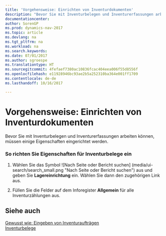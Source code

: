 ```yaml
---
title: 'Vorgehensweise: Einrichten von Inventurdokumenten'
description: "Bevor Sie mit Inventurbelegen und Inventurerfassungen arbeiten können, müssen einige Eigenschaften eingerichtet werden."
documentationcenter: 
author: SorenGP
ms.prod: dynamics-nav-2017
ms.topic: article
ms.devlang: na
ms.tgt_pltfrm: na
ms.workload: na
ms.search.keywords: 
ms.date: 07/01/2017
ms.author: sgroespe
ms.translationtype: HT
ms.sourcegitcommit: 4fefaef7380ac10836fcac404eea006f55d8556f
ms.openlocfilehash: e11928946bc93ae2b5a252310ba364e001ff1709
ms.contentlocale: de-de
ms.lasthandoff: 10/16/2017

---
```

# <a name="how-to-set-up-physical-inventory-documents"></a>Vorgehensweise: Einrichten von Inventurdokumenten
Bevor Sie mit Inventurbelegen und Inventurerfassungen arbeiten können, müssen einige Eigenschaften eingerichtet werden.  
  
### <a name="to-enter-the-properties-for-physical-inventory-documents"></a>So richten Sie Eigenschaften für Inventurbelege ein  
  
1.  Wählen Sie das Symbol ![Nach Seite oder Bericht suchen] (media/ui-search/search_small.png "Nach Seite oder Bericht suchen") aus und geben Sie **Lagereinrichtung** ein. Wählen Sie dann den zugehörigen Link aus.  
  
2.  Füllen Sie die Felder auf dem Inforegister **Allgemein** für alle Inventurzählungen aus.  
  
## <a name="see-also"></a>Siehe auch  
 [Gewusst wie: Eingeben von Inventuraufträgen](how-to-enter-physical-inventory-orders.md)   
 [Inventurbelege](physical-inventory-documents.md)
